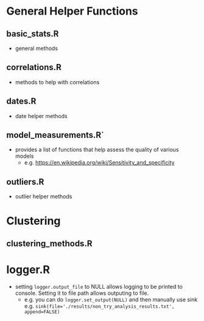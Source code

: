 # General Helper Functions

## basic_stats.R
- general methods

## correlations.R
- methods to help with correlations

## dates.R
- date helper methods

## model_measurements.R`
- provides a list of functions that help assess the quality of various models
	- e.g. https://en.wikipedia.org/wiki/Sensitivity_and_specificity

## outliers.R
- outlier helper methods

# Clustering

## clustering_methods.R


# logger.R

- setting `logger.output_file` to NULL allows logging to be printed to console. Setting it to file path allows outputing to file.
	- e.g. you can do `logger.set_output(NULL)` and then manually use sink e.g. `sink(file='./results/non_try_analysis_results.txt', append=FALSE)`
